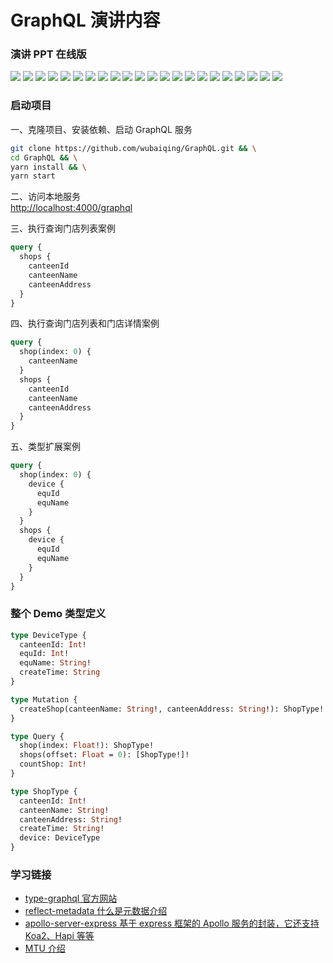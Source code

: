 # GraphQL 演讲内容

### 演讲 PPT 在线版
![](./images/GraphQL.001.jpeg)
![](./images/GraphQL.002.jpeg)
![](./images/GraphQL.003.png)
![](./images/GraphQL.004.png)
![](./images/GraphQL.005.png)
![](./images/GraphQL.006.png)
![](./images/GraphQL.008.jpeg)
![](./images/GraphQL.009.jpeg)
![](./images/GraphQL.010.jpeg)
![](./images/GraphQL.011.png)
![](./images/GraphQL.012.jpeg)
![](./images/GraphQL.013.jpeg)
![](./images/GraphQL.014.jpeg)
![](./images/GraphQL.015.jpeg)
![](./images/GraphQL.016.jpeg)
![](./images/GraphQL.017.jpeg)
![](./images/GraphQL.018.png)
![](./images/GraphQL.019.jpeg)
![](./images/GraphQL.020.jpeg)
![](./images/GraphQL.021.jpeg)
![](./images/GraphQL.022.jpeg)
![](./images/GraphQL.023.jpeg)

### 启动项目

一、克隆项目、安装依赖、启动 GraphQL 服务
```sh
git clone https://github.com/wubaiqing/GraphQL.git && \
cd GraphQL && \
yarn install && \
yarn start
```

二、访问本地服务  
[http://localhost:4000/graphql](http://localhost:4000/graphql)

三、执行查询门店列表案例
```graphql
query {
  shops {
    canteenId
    canteenName
    canteenAddress
  }
}
```

四、执行查询门店列表和门店详情案例
```graphql
query {
  shop(index: 0) {
    canteenName
  }
  shops {
    canteenId
    canteenName
    canteenAddress
  }
}
```

五、类型扩展案例
```graphql
query {
  shop(index: 0) {
    device {
      equId
      equName
    }
  }
  shops {
    device {
      equId
      equName
    }
  }
}
```


### 整个 Demo 类型定义
```graphql
type DeviceType {
  canteenId: Int!
  equId: Int!
  equName: String!
  createTime: String
}

type Mutation {
  createShop(canteenName: String!, canteenAddress: String!): ShopType!
}

type Query {
  shop(index: Float!): ShopType!
  shops(offset: Float = 0): [ShopType!]!
  countShop: Int!
}

type ShopType {
  canteenId: Int!
  canteenName: String!
  canteenAddress: String!
  createTime: String!
  device: DeviceType
}
```

### 学习链接
- [type-graphql 官方网站](https://github.com/19majkel94/type-graphql#readme)  
- [reflect-metadata 什么是元数据介绍](https://ninghao.net/blog/7384)  
- [apollo-server-express 基于 express 框架的 Apollo 服务的封装，它还支持 Koa2、Hapi 等等](https://github.com/apollographql/apollo-server#readme)  
- [MTU 介绍](https://baike.baidu.com/item/%E6%9C%80%E5%A4%A7%E4%BC%A0%E8%BE%93%E5%8D%95%E5%85%83/9730690?fr=aladdin)  
